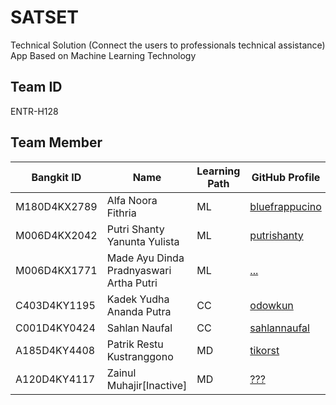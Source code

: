 # SATSET

Technical Solution (Connect the users to professionals technical assistance) App Based on Machine Learning Technology

## Team ID

ENTR-H128

## Team Member

| Bangkit ID   | Name                                    | Learning Path | GitHub Profile                                      |
| ------------ | --------------------------------------- | ------------- | --------------------------------------------------- |
| M180D4KX2789 | Alfa Noora Fithria                      | ML            | [bluefrappucino](https://github.com/bluefrappucino) |
| M006D4KX2042 | Putri Shanty Yanunta Yulista            | ML            | [putrishanty](https://github.com/putrishanty)       |
| M006D4KX1771 | Made Ayu Dinda Pradnyaswari Artha Putri | ML            | [...](...)                                          |
| C403D4KY1195 | Kadek Yudha Ananda Putra                | CC            | [odowkun](https://github.com/odowkun)               |
| C001D4KY0424 | Sahlan Naufal                           | CC            | [sahlannaufal](https://github.com/sahlannaufal)     |
| A185D4KY4408 | Patrik Restu Kustranggono               | MD            | [tikorst](https://github.com/tikorst)               |
| A120D4KY4117 | Zainul Muhajir[Inactive]                | MD            | [???](???)                                          |
